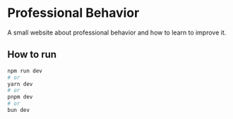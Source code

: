 # Professional Behavior

A small website about professional behavior and how to learn to improve it.

## How to run

```bash
npm run dev
# or
yarn dev
# or
pnpm dev
# or
bun dev
```
